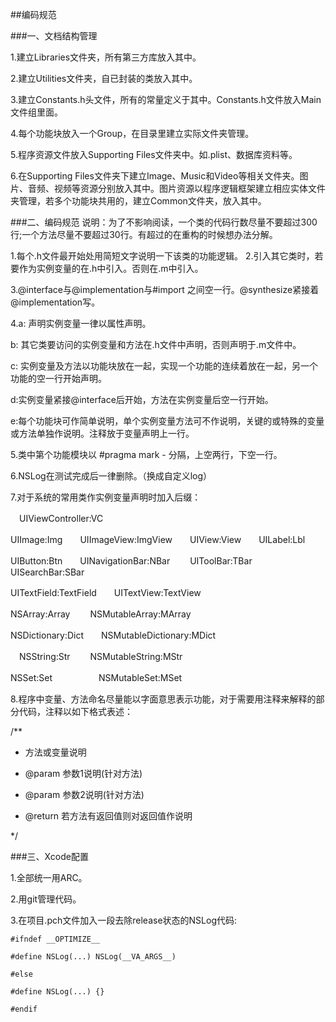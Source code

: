 ##编码规范

###一、文档结构管理

1.建立Libraries文件夹，所有第三方库放入其中。

2.建立Utilities文件夹，自已封装的类放入其中。

3.建立Constants.h头文件，所有的常量定义于其中。Constants.h文件放入Main文件组里面。

4.每个功能块放入一个Group，在目录里建立实际文件夹管理。

5.程序资源文件放入Supporting Files文件夹中。如.plist、数据库资料等。

6.在Supporting Files文件夹下建立Image、Music和Video等相关文件夹。图片、音频、视频等资源分别放入其中。图片资源以程序逻辑框架建立相应实体文件夹管理，若多个功能块共用的，建立Common文件夹，放入其中。

###二、编码规范
说明：为了不影响阅读，一个类的代码行数尽量不要超过300行;一个方法尽量不要超过30行。有超过的在重构的时候想办法分解。
 
1.每个.h文件最开始处用简短文字说明一下该类的功能逻辑。
2.引入其它类时，若要作为实例变量的在.h中引入。否则在.m中引入。

3.@interface与@implementation与#import 之间空一行。@synthesize紧接着@implementation写。

4.a: 声明实例变量一律以属性声明。

b: 其它类要访问的实例变量和方法在.h文件中声明，否则声明于.m文件中。

c: 实例变量及方法以功能块放在一起，实现一个功能的连续着放在一起，另一个功能的空一行开始声明。

d:实例变量紧接@interface后开始，方法在实例变量后空一行开始。

e:每个功能块可作简单说明，单个实例变量方法可不作说明，关键的或特殊的变量或方法单独作说明。注释放于变量声明上一行。

5.类中第个功能模块以 #pragma mark -  分隔，上空两行，下空一行。

6.NSLog在测试完成后一律删除。（换成自定义log）

7.对于系统的常用类作实例变量声明时加入后缀：

　UIViewController:VC

   UIImage:Img　　UIImageView:ImgView　　UIView:View　　UILabel:Lbl

   UIButton:Btn　　UINavigationBar:NBar　　 UIToolBar:TBar　　UISearchBar:SBar

   UITextField:TextField　　UITextView:TextView

   NSArray:Array　　     NSMutableArray:MArray

   NSDictionary:Dict　　NSMutableDictionary:MDict

　NSString:Str　　       NSMutableString:MStr

   NSSet:Set　　　　　  NSMutableSet:MSet

8.程序中变量、方法命名尽量能以字面意思表示功能，对于需要用注释来解释的部分代码，注释以如下格式表述：

/**

 * 方法或变量说明

 * @param 参数1说明(针对方法)

 * @param 参数2说明(针对方法)

 * @return 若方法有返回值则对返回值作说明

 */

 

###三、Xcode配置

1.全部统一用ARC。

2.用git管理代码。

3.在项目.pch文件加入一段去除release状态的NSLog代码:

```
#ifndef __OPTIMIZE__

#define NSLog(...) NSLog(__VA_ARGS__)

#else

#define NSLog(...) {}

#endif

```
